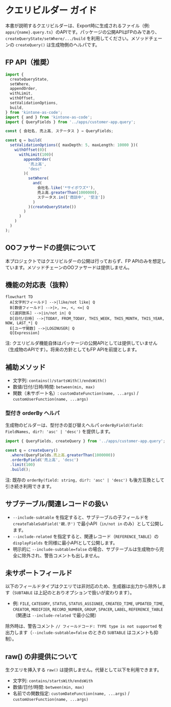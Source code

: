 # クエリビルダー ガイド

本書が説明するクエリビルダーは、Export時に生成されるファイル（例: `apps/{name}.query.ts`）のAPIです。パッケージの公開APIはFPのみであり、`createQueryState/setWhere/.../build` を利用してください。メソッドチェーンの `createQuery()` は生成物側のヘルパです。

## FP API（推奨）

```ts
import {
  createQueryState,
  setWhere,
  appendOrder,
  withLimit,
  withOffset,
  setValidationOptions,
  build,
} from 'kintone-as-code';
import { and } from 'kintone-as-code';
import { QueryFields } from '../apps/customer-app.query';

const { 会社名, 売上高, ステータス } = QueryFields;

const q = build(
  setValidationOptions({ maxDepth: 5, maxLength: 10000 })(
    withOffset(0)(
      withLimit(100)(
        appendOrder(
          '売上高',
          'desc'
        )(
          setWhere(
            and(
              会社名.like('*サイボウズ*'),
              売上高.greaterThan(1000000),
              ステータス.in(['商談中', '受注'])
            )
          )(createQueryState())
        )
      )
    )
  )
);
```

## OOファサードの提供について

本プロジェクトではクエリビルダーの公開は行っておらず、FP APIのみを想定しています。メソッドチェーンのOOファサードは提供しません。

## 機能の対応表（抜粋）

```mermaid
flowchart TD
  A[文字列フィールド] -->|like/not like| Q
  B[数値フィールド] -->|>, >=, <, <=| Q
  C[選択肢系] -->|in/not in| Q
  D[日付/日時] -->|TODAY, FROM_TODAY, THIS_WEEK, THIS_MONTH, THIS_YEAR, NOW, LAST_*| Q
  E[ユーザ関数] -->|LOGINUSER| Q
  Q[Expression]
```

注: クエリビルダ機能自体はパッケージの公開APIとしては提供していません（生成物のAPIです）。将来の方針としてもFP APIを前提とします。

## 補助メソッド

- 文字列: `contains()/startsWith()/endsWith()`
- 数値/日付/日時/時間: `between(min, max)`
- 関数（未サポート名）: `customDateFunction(name, ...args)` / `customUserFunction(name, ...args)`

### 型付き orderBy ヘルパ

生成物のビルダーは、型付きの並び替えヘルパ `orderByField(field: FieldNames, dir?: 'asc' | 'desc')` を提供します。

```ts
import { QueryFields, createQuery } from '../apps/customer-app.query';

const q = createQuery()
  .where(QueryFields.売上高.greaterThan(1000000))
  .orderByField('売上高', 'desc')
  .limit(100)
  .build();
```

注: 既存の `orderBy(field: string, dir?: 'asc' | 'desc')` も後方互換として引き続き利用できます。

## サブテーブル/関連レコードの扱い

- `--include-subtable` を指定すると、サブテーブルの子フィールドを `createTableSubField('親.子')` で最小API（`in/not in` のみ）として公開します。
- `--include-related` を指定すると、関連レコード（`REFERENCE_TABLE`）の `displayFields` を同様に最小APIとして公開します。
- 明示的に `--include-subtable=false` の場合、サブテーブルは生成物から完全に除外され、警告コメントも出しません。

## 未サポートフィールド

以下のフィールドタイプはクエリでは非対応のため、生成器は出力から除外します（`SUBTABLE` は上記のとおりオプションで扱いが変わります）。

- 例: `FILE`, `CATEGORY`, `STATUS`, `STATUS_ASSIGNEE`, `CREATED_TIME`, `UPDATED_TIME`, `CREATOR`, `MODIFIER`, `RECORD_NUMBER`, `GROUP`, `SPACER`, `LABEL`, `REFERENCE_TABLE`（関連は `--include-related` で最小公開）

除外時は、警告コメント `// フィールドコード: TYPE type is not supported` を出力します（`--include-subtable=false` のときの `SUBTABLE` はコメントも抑制）。

## raw() の非提供について

生クエリを挿入する `raw()` は提供しません。代替として以下を利用できます。

- 文字列: `contains/startsWith/endsWith`
- 数値/日付/時間: `between(min, max)`
- 名前での関数指定: `customDateFunction(name, ...args)` / `customUserFunction(name, ...args)`
